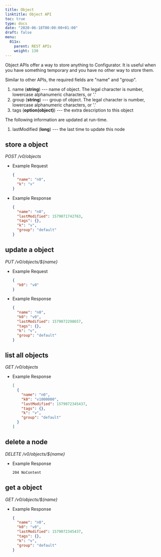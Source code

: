```yaml
---
title: Object
linktitle: Object API
toc: true
type: docs
date: "2020-06-18T00:00:00+01:00"
draft: false
menu:
  011x:
    parent: REST APIs
    weight: 130
---
```


Object APIs offer a way to store anything to Configurator. It is useful
when you have something temporary and you have no other way to store
them.

Similar to other APIs, the required fields are "name" and "group".

1. name (**string**) --- name of object. The legal character is number,
   lowercase alphanumeric characters, or '.'
2. group (**string**) --- group of object. The legal character is
   number, lowercase alphanumeric characters, or '.'
3. tags (**option(object)**) --- the extra description to this object

The following information are updated at run-time.

1. lastModified (**long**) --- the last time to update this node

## store a object

*POST /v0/objects*

* Example Request
    ```json
    {
      "name": "n0",
      "k": "v"
    }
    ```

* Example Response
    ```json
    {
      "name": "n0",
      "lastModified": 1579071742763,
      "tags": {},
      "k": "v",
      "group": "default"
    }
    ```

## update a object

*PUT /v0/objects/${name}*

* Example Request
    ```json
    {
      "k0": "v0"
    }
    ```

* Example Response
    ```json
    {
      "name": "n0",
      "k0": "v0",
      "lastModified": 1579072298657,
      "tags": {},
      "k": "v",
      "group": "default"
    }
    ```

## list all objects

*GET /v0/objects*

* Example Response
    ```json
    [
      {
        "name": "n0",
        "k0": "v1000000",
        "lastModified": 1579072345437,
        "tags": {},
        "k": "v",
        "group": "default"
      }
    ]
    ```

## delete a node

*DELETE /v0/objects/${name}*

* Example Response
    ```
    204 NoContent
    ```

## get a object

*GET /v0/objects/${name}*

* Example Response
    ```json
    {
      "name": "n0",
      "k0": "v0",
      "lastModified": 1579072345437,
      "tags": {},
      "k": "v",
      "group": "default"
    }
    ```
